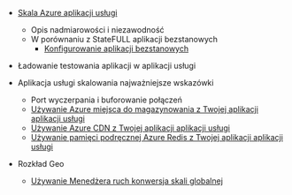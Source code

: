 * [Skala Azure aplikacji usługi](../articles/app-service-web/web-sites-scale.md)
    * Opis nadmiarowości i niezawodność
    * W porównaniu z StateFULL aplikacji bezstanowych
        * [Konfigurowanie aplikacji bezstanowych](/blog/disabling-arrs-instance-affinity-in-windows-azure-web-sites/)

* Ładowanie testowania aplikacji w aplikacji usługi   

* Aplikacja usługi skalowania najważniejsze wskazówki
    * Port wyczerpania i buforowanie połączeń
    * [Używanie Azure miejsca do magazynowania z Twojej aplikacji aplikacji usługi](../articles/storage/storage-dotnet-how-to-use-blobs.md)
    * [Używanie Azure CDN z Twojej aplikacji aplikacji usługi](../articles/cdn/cdn-overview.md)
    * [Używanie pamięci podręcznej Azure Redis z Twojej aplikacji aplikacji usługi](../articles/redis-cache/cache-dotnet-how-to-use-azure-redis-cache.md)

* Rozkład Geo
    * [Używanie Menedżera ruch konwersja skali globalnej](../articles/traffic-manager/traffic-manager-overview.md)
